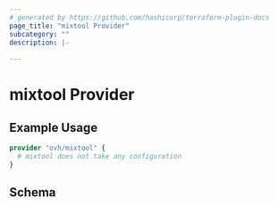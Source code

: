 ```yaml
---
# generated by https://github.com/hashicorp/terraform-plugin-docs
page_title: "mixtool Provider"
subcategory: ""
description: |-
  
---
```


# mixtool Provider



## Example Usage

```terraform
provider "ovh/mixtool" {
  # mixtool does not take any configuration
}
```

<!-- schema generated by tfplugindocs -->
## Schema
